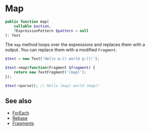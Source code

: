 # Map
```php
public function map(
	callable $action,
	?ExpressionPattern $pattern = null
): Text
```

The `map` method loops over the expressions and replaces them with a output. You can replace them with a modified `Fragment`.

```php
$text = new Text('Hello w:() world g:()!');

$text->map(function(Fragment $fragment) {
	return new TextFragment('(map)');
});

$text->parse(); // Hello (map) world (map)!
```

## See also
* [ForEach](../foreach)
* [Rebase](../rebase)
* [Fragments](/advanced/fragments)